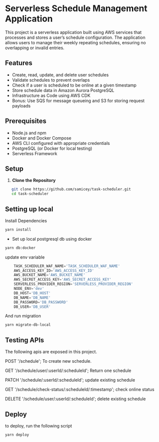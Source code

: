 # Serverless Schedule Management Application

This project is a serverless application built using AWS services that processes and stores a user’s schedule configuration. The application allows users to manage their weekly repeating schedules, ensuring no overlapping or invalid entries.

## Features

- Create, read, update, and delete user schedules
- Validate schedules to prevent overlaps
- Check if a user is scheduled to be online at a given timestamp
- Store schedule data in Amazon Aurora PostgreSQL
- Infrastructure as Code using AWS CDK
- Bonus: Use SQS for message queueing and S3 for storing request payloads

## Prerequisites

- Node.js and npm
- Docker and Docker Compose
- AWS CLI configured with appropriate credentials
- PostgreSQL (or Docker for local testing)
- Serverless Framework

## Setup

1. **Clone the Repository**

```sh
   git clone https://github.com/samicey/task-scheduler.git
   cd task-scheduler
```

## Setting up local 
Install Dependencies
```sh
yarn install
```
- Set up local postgresql db using docker
```sh
yarn db:docker
```
update env variable
```javascript
    TASK_SCHEDULER_WAF_NAME='TASK_SCHEDULER_WAF_NAME'
    AWS_ACCESS_KEY_ID='AWS_ACCESS_KEY_ID'
    AWS_BUCKET_NAME='AWS_BUCKET_NAME'
    AWS_SECRET_ACCESS_KEY='AWS_SECRET_ACCESS_KEY'
    SERVERLESS_PROVIDER_REGION='SERVERLESS_PROVIDER_REGION'
    NODE_ENV='dev'
    DB_HOST='DB_HOST'
    DB_NAME='DB_NAME'
    DB_PASSWORD='DB_PASSWORD'
    DB_USER='DB_USER'
```
And run migration
```sh
yarn migrate-db-local
```
## Testing APIs
The following apis are exposed in this project.

POST '/schedule';
    To create new schedule.

GET '/schedule/user/:userId/:scheduleId';
    Return one schedule

PATCH '/schedule/:userId/:scheduleId'; 
    update existing schedule

GET '/schedule/check-status/:scheduleId/:timestamp'; 
    check online status

DELETE '/schedule/user/:userId/:scheduleId'; 
    delete existing schedule

## Deploy
to deploy, run the following script
```sh
yarn deploy
```
